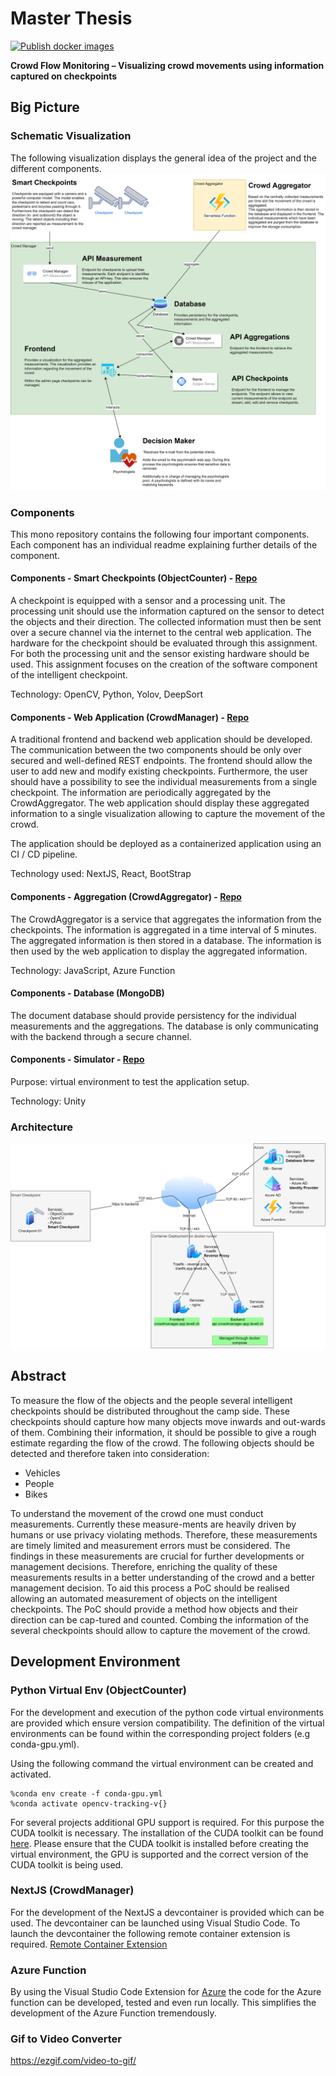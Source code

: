 # Master Thesis
[![Publish docker images](https://github.com/jimmylevell/crowd-overview/actions/workflows/action.yml/badge.svg)](https://github.com/jimmylevell/crowd-overview/actions/workflows/action.yml)

**Crowd Flow Monitoring – Visualizing crowd movements using information captured on checkpoints**

## Big Picture
### Schematic Visualization
The following visualization displays the general idea of the project and the different components.
![Schematic Visualization](./Documentation/schematicVisualisation.png)

### Components
This mono repository contains the following four important components. Each component has an individual readme explaining further details of the component.

#### Components - Smart Checkpoints (ObjectCounter) - [Repo](https://github.com/jimmylevell/crowd-overview/tree/master/ObjectCounter)
A checkpoint is equipped with a sensor and a processing unit. The processing unit should use the information captured on the sensor to detect the objects and their direction. The collected information must then be sent over a secure channel via the internet to the central web application. The hardware for the checkpoint should be evaluated through this assignment. For both the processing unit and the sensor existing hardware should be used. This assignment focuses on the creation of the software component of the intelligent checkpoint.

Technology: OpenCV, Python, Yolov, DeepSort

#### Components - Web Application (CrowdManager) - [Repo](https://github.com/jimmylevell/crowd-overview/tree/master/CrowdManager)
A traditional frontend and backend web application should be developed. The communication between the two components should be only over secured and well-defined REST endpoints.
The frontend should allow the user to add new and modify existing checkpoints. Furthermore, the user should have a possibility to see the individual measurements from a single checkpoint. The information are periodically aggregated by the CrowdAggregator. The web application should display these aggregated information to a single visualization allowing to capture the movement of the crowd.

The application should be deployed as a containerized application using an CI / CD pipeline.

Technology used: NextJS, React, BootStrap

#### Components - Aggregation (CrowdAggregator) - [Repo](https://github.com/jimmylevell/crowd-overview/tree/master/CrowdAggregator)
The CrowdAggregator is a service that aggregates the information from the checkpoints. The information is aggregated in a time interval of 5 minutes. The aggregated information is then stored in a database. The information is then used by the web application to display the aggregated information.

Technology: JavaScript, Azure Function

#### Components - Database (MongoDB)
The document database should provide persistency for the individual measurements and the aggregations. The database is only communicating with the backend through a secure channel.

#### Components - Simulator - [Repo]()
Purpose: virtual environment to test the application setup.

Technology: Unity

### Architecture
![Architecture](./Documentation/architecture.png)

## Abstract
To measure the flow of the objects and the people several intelligent checkpoints should be distributed throughout the camp side. These checkpoints should capture how many objects move inwards and out-wards of them. Combining their information, it should be possible to give a rough estimate regarding the flow of the crowd.
The following objects should be detected and therefore taken into consideration:
-	Vehicles
-	People
-	Bikes


To understand the movement of the crowd one must conduct measurements. Currently these measure-ments are heavily driven by humans or use privacy violating methods. Therefore, these measurements are timely limited and measurement errors must be considered. The findings in these measurements are crucial for further developments or management decisions. Therefore, enriching the quality of these measurements results in a better understanding of the crowd and a better management decision.
To aid this process a PoC should be realised allowing an automated measurement of objects on the intelligent checkpoints. The PoC should provide a method how objects and their direction can be cap-tured and counted. Combing the information of the several checkpoints should allow to capture the movement of the crowd.


## Development Environment
### Python Virtual Env (ObjectCounter)
For the development and execution of the python code virtual environments are provided which ensure version compatibility. The definition of the virtual environments can be found within the corresponding project folders (e.g conda-gpu.yml).

Using the following command the virtual environment can be created and activated.

```
%conda env create -f conda-gpu.yml
%conda activate opencv-tracking-v{}
```

For several projects additional GPU support is required. For this purpose the CUDA toolkit is necessary. The installation of the CUDA toolkit can be found [here](./ObjectCounter/_Prerequisite_OpenCV_CUDA/Readme.md). Please ensure that the CUDA toolkit is installed before creating the virtual environment, the GPU is supported and the correct version of the CUDA toolkit is being used.

### NextJS (CrowdManager)
For the development of the NextJS a devcontainer is provided which can be used. The devcontainer can be launched using Visual Studio Code. To launch the devcontainer the following remote container extension is required. [Remote Container Extension](https://marketplace.visualstudio.com/items?itemName=ms-vscode-remote.remote-containers)

### Azure Function
By using the Visual Studio Code Extension for [Azure](https://marketplace.visualstudio.com/items?itemName=ms-vscode.vscode-node-azure-pack) the code for the Azure function can be developed, tested and even run locally. This simplifies the development of the Azure Function tremendously.

### Gif to Video Converter
https://ezgif.com/video-to-gif/
